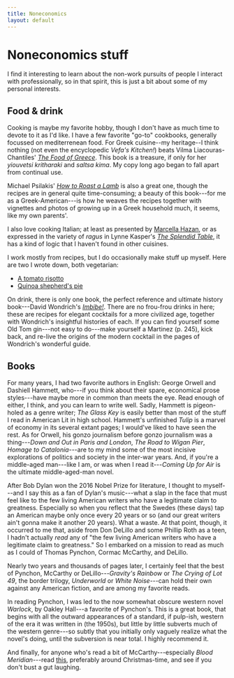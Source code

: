```yaml
---
title: Noneconomics
layout: default
---
```

# Noneconomics stuff

I find it interesting to learn about the non-work pursuits of people I interact with professionally, so in that spirit, this is just a bit about some of my personal interests.

## Food & drink
Cooking is maybe my favorite hobby, though I don't have as much time to devote to it as I'd like. I have a few favorite "go-to" cookbooks, generally focussed on mediterrenean food. For Greek cuisine--my heritage--I think nothing (not even the encyclopedic *Vefa's Kitchen!*) beats Vilma Liacouras-Chantiles' [*The Food of Greece*](https://www.amazon.com/Food-Greece-Folkways-Mainland-Islands/dp/051727888X). This book is a treasure, if only for her *yiouvetsi kritharaki* and *saltsa kima*. My copy long ago began to fall apart from continual use.

Michael Psilakis' [*How to Roast a Lamb*](https://www.amazon.com/How-Roast-Lamb-Classic-Cooking/dp/0316041211) is also a great one, though the recipes are in general quite time-consuming; a beauty of this book---for me as a Greek-American---is how he weaves the recipes together with vignettes and photos of growing up in a Greek household much, it seems, like my own parents'.

I also love cooking Italian; at least as presented by [Marcella Hazan](https://www.amazon.com/Essentials-Classic-Italian-Cooking-Marcella/dp/039458404X), or as expressed in the variety of *ragus* in Lynne Kasper's [*The Splendid Table*](https://www.amazon.com/Splendid-Table-Emilia-Romagna-Heartland-Northern/dp/0688089631), it has a kind of logic that I haven't found in other cuisines.

I work mostly from recipes, but I do occasionally make stuff up myself. Here are two I wrote down, both vegetarian:
* [A tomato risotto]({{"\assets\tomato-risotto.pdf"}})
* [Quinoa shepherd's pie]({{"\assets\quinoa-shepherds-pie.pdf"}})

On drink, there is only one book, the perfect reference and ultimate history book---David Wondrich's [*Imbibe!*](https://www.amazon.com/Imbibe-Absinthe-Cocktail-Professor-Featuring/dp/0399532870). There are no frou-frou drinks in here; these are recipes for elegant cocktails for a more civilized age, together with Wondrich's insightful histories of each. If you can find yourself some Old Tom gin---not easy to do---make yourself a Martinez (p. 245), kick back, and re-live the origins of the modern cocktail in the pages of Wondrich's wonderful guide.

## Books
For many years, I had two favorite authors in English: George Orwell and Dashiell Hammett, who---if you think about their spare, economical prose styles---have maybe more in common than meets the eye. Read enough of either, I think, and you can learn to write well. Sadly, Hammett is pigeon-holed as a genre writer; *The Glass Key* is easily better than most of the stuff I read in American Lit in high school. Hammett's unfinished *Tulip* is a marvel of economy in its several extant pages; I would've liked to have seen the rest. As for Orwell, his gonzo journalism before gonzo journalism was a thing---*Down and Out in Paris and London*, *The Road to Wigan Pier*, *Homage to Catalonia*---are to my mind some of the most incisive explorations of politics and society in the inter-war years. And, if you're a middle-aged man---like I am, or was when I read it---*Coming Up for Air* is the ultimate middle-aged-man novel.

After Bob Dylan won the 2016 Nobel Prize for literature, I thought to myself---and I say this as a fan of Dylan's music---what a slap in the face that must feel like to the few living American writers who have a legitimate claim to greatness. Especially so when you reflect that the Swedes (these days) tap an American maybe only once every 20 years or so (and our great writers ain't gonna make it another 20 years). What a waste. At that point, though, it occurred to me that, aside from Don DeLillo and some Phillip Roth as a teen, I hadn't actually *read* any of "the few living American writers who have a legitimate claim to greatness." So I embarked on a mission to read as much as I could of Thomas Pynchon, Cormac McCarthy, and DeLillo.

Nearly two years and thousands of pages later, I certainly feel that the best of Pynchon, McCarthy or DeLillo---*Gravity's Rainbow* or *The Crying of Lot 49*, the border trilogy, *Underworld* or *White Noise*---can hold their own against any American fiction, and are among my favorite reads.

In reading Pynchon, I was led to the now somewhat obscure western novel *Warlock*, by Oakley Hall---a favorite of Pynchon's. This is a great book, that begins with all the outward appearances of a standard, if pulp-ish, western of the era it was written in (the 1950s), but little by little subverts much of the western genre---so subtly that you initially only vaguely realize what the novel's doing, until the subversion is near total. I highly recommend it.

And finally, for anyone who's read a bit of McCarthy---especially *Blood Meridian*---read [this](https://www.theawl.com/2015/12/the-home/), preferably around Christmas-time, and see if you don't bust a gut laughing.
